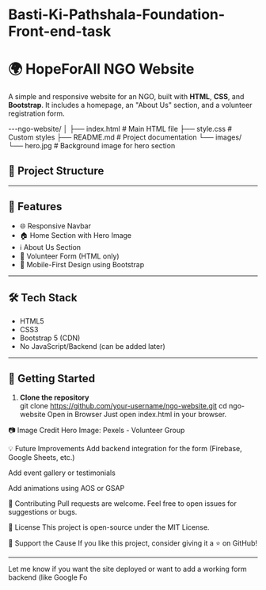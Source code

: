 # Basti-Ki-Pathshala-Foundation-Front-end-task
# 🌍 HopeForAll NGO Website

A simple and responsive website for an NGO, built with **HTML**, **CSS**, and **Bootstrap**. It includes a homepage, an "About Us" section, and a volunteer registration form.

---ngo-website/
│
├── index.html # Main HTML file
├── style.css # Custom styles
├── README.md # Project documentation
└── images/
└── hero.jpg # Background image for hero section

## 📂 Project Structure

---

## 📸 Features

- 🌐 Responsive Navbar
- 🏠 Home Section with Hero Image
- ℹ️ About Us Section
- 📝 Volunteer Form (HTML only)
- 📱 Mobile-First Design using Bootstrap

---

## 🛠️ Tech Stack

- HTML5
- CSS3
- Bootstrap 5 (CDN)
- No JavaScript/Backend (can be added later)

---

## 🚀 Getting Started

1. **Clone the repository**  
git clone https://github.com/your-username/ngo-website.git
cd ngo-website
Open in Browser
Just open index.html in your browser.

📷 Image Credit
Hero Image: Pexels - Volunteer Group

💡 Future Improvements
Add backend integration for the form (Firebase, Google Sheets, etc.)

Add event gallery or testimonials

Add animations using AOS or GSAP

🤝 Contributing
Pull requests are welcome. Feel free to open issues for suggestions or bugs.

📄 License
This project is open-source under the MIT License.

🌟 Support the Cause
If you like this project, consider giving it a ⭐ on GitHub!

---

Let me know if you want the site deployed or want to add a working form backend (like Google Fo

